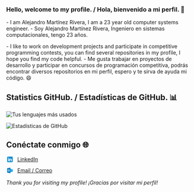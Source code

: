 ### Hello, welcome to my profile. / Hola, bienvenido a mi perfil. 👋 

<p>
    - I am Alejandro Martínez Rivera, I am a 23 year old computer systems engineer.
    - Soy Alejandro Martínez Rivera, Ingeniero en sistemas computacionales, tengo 23 años.
</p> 
<p> 
    - I like to work on development projects and participate in competitive programming contests, you can find several repositories in my profile, I hope you find my code helpful.
    - Me gusta trabajar en proyectos de desarrollo y participar en concursos de programación competitiva, podrás encontrar diversos repositorios en mi perfil, espero y te sirva de ayuda mi código. 😄
</p> 

## Statistics GitHub. / Estadísticas de GitHub. 📊

![Tus lenguajes más usados](https://github-readme-stats.vercel.app/api/top-langs/?username=AlejandroMtz10&layout=compact&hide=css,html&langs_count=10&theme=radical)

![Estadísticas de GitHub](https://github-readme-stats.vercel.app/api?username=AlejandroMtz10&show_icons=true&count_private=true&theme=radical)

## Conéctate conmigo 🌐

<div style="display: flex; align-items: center;">
  <img src="recursos/logo.png" alt="LinkedIn" width="20" style="margin-right: 10px;">
  <a href="https://www.linkedin.com/in/alejandro-martínez-rivera-a35541248/">LinkedIn</a>
</div>

<div style="display: flex; align-items: center; margin-top: 10px;">
  <img src="recursos/ms-outlook.png" alt="Correo outlook" width="20" style="margin-right: 10px;">
  <a href="mailto:alex10mtz_rivera@outlook.com"> Email / Correo</a>
</div>

*Thank you for visiting my profile!*
*¡Gracias por visitar mi perfil!*
<!--
**AlejandroMtz10/AlejandroMtz10** is a ✨ _special_ ✨ repository because its `README.md` (this file) appears on your GitHub profile.

Here are some ideas to get you started:

- 🔭 I’m currently working on ...
- 🌱 I’m currently learning ...
- 👯 I’m looking to collaborate on ...
- 🤔 I’m looking for help with ...
- 💬 Ask me about ...
- 📫 How to reach me: ...
- 😄 Pronouns: ...
- ⚡ Fun fact: ...
-->
